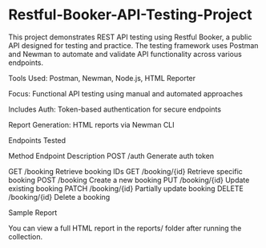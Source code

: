 # Restful-Booker-API-Testing-Project
This project demonstrates REST API testing using Restful Booker, a public API designed for testing and practice. 
The testing framework uses Postman and Newman to automate and validate API functionality across various endpoints.

Tools Used: Postman, Newman, Node.js, HTML Reporter

Focus: Functional API testing using manual and automated approaches

Includes Auth: Token-based authentication for secure endpoints

 Report Generation: HTML reports via Newman CLI

Endpoints Tested

Method	Endpoint	Description
POST	/auth	Generate auth token

GET	/booking	Retrieve booking IDs
GET	/booking/{id}	Retrieve specific booking
POST	/booking	Create a new booking
PUT	/booking/{id}	Update existing booking
PATCH	/booking/{id}	Partially update booking
DELETE	/booking/{id}	Delete a booking

Sample Report

 You can view a full HTML report in the reports/ folder after running the collection.

